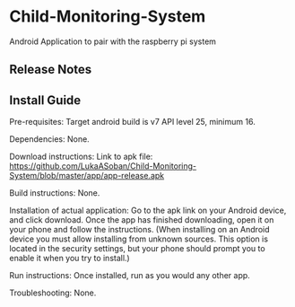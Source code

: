 # Child-Monitoring-System
Android Application to pair with the raspberry pi system

## Release Notes

## Install Guide
Pre-requisites: Target android build is v7 API level 25, minimum 16.

Dependencies: None.

Download instructions: Link to apk file:
https://github.com/LukaASoban/Child-Monitoring-System/blob/master/app/app-release.apk

Build instructions: None.

Installation of actual application: Go to the apk link on your Android device, and click download. Once the app has finished downloading, open it on your phone and follow the instructions. (When installing on an Android device you must allow installing from unknown sources. This option is located in the security settings, but your phone should prompt you to enable it when you try to install.)

Run instructions: Once installed, run as you would any other app.

Troubleshooting: None.
